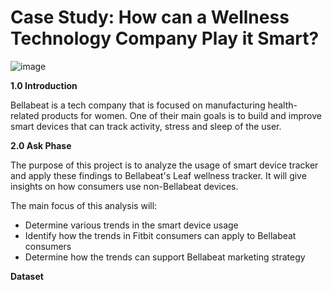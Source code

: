 # Case Study: How can a Wellness Technology Company Play it Smart? 

   ![image](https://github.com/NathanA10/FitbitUsage/assets/128427225/740ee161-514e-414d-b661-2ba6cd6549bc)


**1.0 Introduction**

Bellabeat is a tech company that is focused on manufacturing health-related products for women. One of their main goals is to build and improve smart devices that can track activity, stress and sleep of the user.

**2.0 Ask Phase**

The purpose of this project is to analyze the usage of smart device tracker and apply these findings to Bellabeat's Leaf wellness tracker. It will give insights on how consumers use non-Bellabeat devices.

The main focus of this analysis will:

* Determine various trends in the smart device usage
* Identify how the trends in Fitbit consumers can apply to Bellabeat consumers
* Determine how the trends can support Bellabeat marketing strategy

**Dataset**
